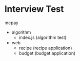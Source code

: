 # Interview Test

mcpay
  - algorithm
    - index.js (algorithm test)
  - web
    - recipe (recipe application)
    - budget (budget application)